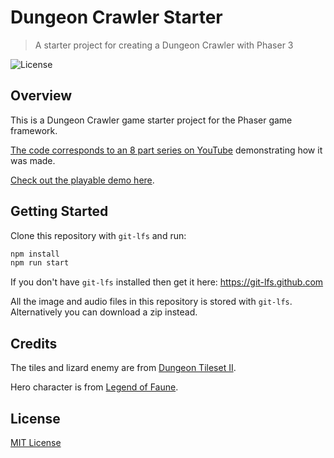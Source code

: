 # Dungeon Crawler Starter
> A starter project for creating a Dungeon Crawler with Phaser 3

![License](https://img.shields.io/badge/license-MIT-green)

## Overview

This is a Dungeon Crawler game starter project for the Phaser game framework.

[The code corresponds to an 8 part series on YouTube](https://www.youtube.com/playlist?list=PLumYWZ2t7CRtgjbZK0JMoXHjebeYmT85-) demonstrating how it was made.

[Check out the playable demo here](https://ourcade.co/templates/dungeon-crawler-starter).

## Getting Started

Clone this repository with `git-lfs` and run:

```bash
npm install
npm run start
```

If you don't have `git-lfs` installed then get it here: https://git-lfs.github.com

All the image and audio files in this repository is stored with `git-lfs`. Alternatively you can download a zip instead.

## Credits

The tiles and lizard enemy are from [Dungeon Tileset II](https://0x72.itch.io/dungeontileset-ii).

Hero character is from [Legend of Faune](https://ansimuz.itch.io/legend-of-faune).

## License

[MIT License](https://github.com/ourcade/phaser3-dungeon-crawler-starter/blob/master/LICENSE)

